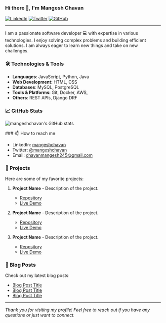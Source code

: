 ### Hi there 👋, I'm Mangesh Chavan

<!-- Social badges section -->
<!-- Badges with custom icons -->
<p align="left">
  <a href="https://www.linkedin.com/in/chavanmangesh245/"><img alt="LinkedIn" title="LinkedIn" src="https://img.shields.io/badge/-LinkedIn-blue?style=flat&logo=linkedin"></a>
  <a href="https://x.com/chavanmangesh23"><img alt="Twitter" title="Twitter" src="https://img.shields.io/badge/-Twitter-1da1f2?style=flat&logo=twitter&logoColor=white"></a>
  <a href="https://github.com/mangeshchavan"><img alt="GitHub" title="GitHub" src="https://img.shields.io/badge/-GitHub-333?style=flat&logo=github"></a>
</p>

---

I am a passionate software developer 💻 with expertise in various technologies. 
I enjoy solving complex problems and building efficient solutions. 
I am always eager to learn new things and take on new challenges.

### 🛠️ Technologies & Tools

- **Languages**: JavaScript, Python, Java
- **Web Development**: HTML, CSS
- **Databases**: MySQL, PostgreSQL
- **Tools & Platforms**: Git, Docker, AWS,
- **Others**: REST APIs, Django DRF

### 📈 GitHub Stats

<p align="left">
  <img src="https://github-readme-stats.vercel.app/api?username=mangeshchavan&show_icons=true&theme=radical&count_private=true&token=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" alt="mangeshchavan's GitHub stats">
</p>
### 📫 How to reach me

- LinkedIn: [mangeshchavan](https://www.linkedin.com/in/chavanmangesh245/)
- Twitter: [@mangeshchavan](https://x.com/chavanmangesh23)
- Email: chavanmangesh245@gmail.com

### 🌟 Projects

Here are some of my favorite projects:

1. **Project Name** - Description of the project.
   - [Repository](https://github.com/mangeshchavan/project-name)
   - [Live Demo](https://example.com/project-name)
   
2. **Project Name** - Description of the project.
   - [Repository](https://github.com/mangeshchavan/project-name)
   - [Live Demo](https://example.com/project-name)

3. **Project Name** - Description of the project.
   - [Repository](https://github.com/mangeshchavan/project-name)
   - [Live Demo](https://example.com/project-name)

### 📝 Blog Posts

Check out my latest blog posts:

- [Blog Post Title](https://example.com/blog-post-title)
- [Blog Post Title](https://example.com/blog-post-title)
- [Blog Post Title](https://example.com/blog-post-title)

---

*Thank you for visiting my profile! Feel free to reach out if you have any questions or just want to connect.*
